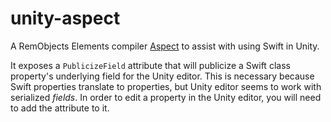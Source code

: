 # unity-aspect
A RemObjects Elements compiler [Aspect](https://docs.elementscompiler.com/Concepts/Aspects/Cirrus/)
to assist with using Swift in Unity.

It exposes a `PublicizeField` attribute that will publicize a Swift class
property's underlying field for the Unity editor. This is necessary because
Swift properties translate to properties, but Unity editor seems to work with
serialized *fields*. In order to edit a property in the Unity editor, you will
need to add the attribute to it.
